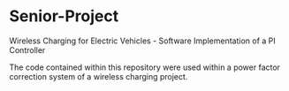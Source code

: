 # Senior-Project
Wireless Charging for Electric Vehicles - Software Implementation of a PI Controller

The code contained within this repository were used within a power factor correction system of a wireless charging project.
